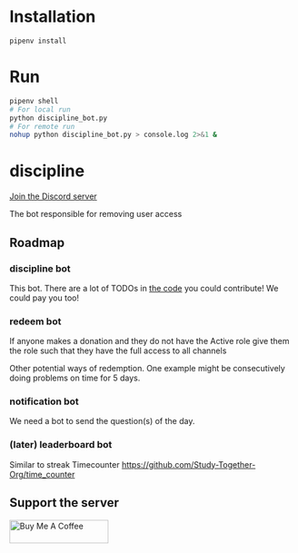 # Installation
`pipenv install`

# Run
```Bash
pipenv shell
# For local run
python discipline_bot.py
# For remote run
nohup python discipline_bot.py > console.log 2>&1 &
```

# discipline
[Join the Discord server](https://discord.gg/m5tS4dgg)

The bot responsible for removing user access

## Roadmap
### discipline bot
This bot. There are a lot of TODOs in [the code](discipline_bot.py) you could contribute! We could pay you too!

### redeem bot
If anyone makes a donation and they do not have the Active role
    give them the role such that they have the full access to all channels

Other potential ways of redemption. One example might be consecutively doing problems on time for 5 days.

### notification bot
We need a bot to send the question(s) of the day.

### (later) leaderboard bot
Similar to streak Timecounter https://github.com/Study-Together-Org/time_counter

## Support the server
<a href="https://www.buymeacoffee.com/Zackhardtoname" target="_blank"><img src="https://cdn.buymeacoffee.com/buttons/default-orange.png" alt="Buy Me A Coffee" height="41" width="174"></a>
